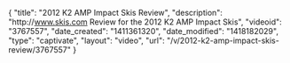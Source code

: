 {
    "title": "2012 K2 AMP Impact Skis Review",
    "description": "http:\/\/www.skis.com Review for the 2012 K2 AMP Impact Skis",
    "videoid": "3767557",
    "date_created": "1411361320",
    "date_modified": "1418182029",
    "type": "captivate",
    "layout": "video",
    "url": "\/v\/2012-k2-amp-impact-skis-review\/3767557"
}